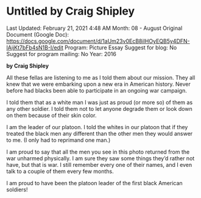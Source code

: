 # Untitled by Craig Shipley

Last Updated: February 21, 2021 4:48 AM
Month: 08 - August
Original Document (Google Doc): https://docs.google.com/document/d/1aUm23v0EcB8iIHOyEQB5y4DFN-IAijKt7bFb4sN1B-I/edit
Program: Picture Essay
Suggest for blog: No
Suggest for program mailing: No
Year: 2016

**by Craig Shipley**

All these fellas are listening to me as I told them about our mission. They all knew that we were embarking upon a new era in American history. Never before had blacks been able to participate in an ongoing war campaign.

I told them that as a white man I was just as proud (or more so) of them as any other soldier. I told them not to let anyone degrade them or look down on them because of their skin color.

I am the leader of our platoon. I told the whites in our platoon that if they treated the black men any different than the other men they would answer to me. (I only had to reprimand one man.)

I am proud to say that all the men you see in this photo returned from the war unharmed physically. I am sure they saw some things they’d rather not have, but that is war. I still remember every one of their names, and I even talk to a couple of them every few months.

I am proud to have been the platoon leader of the first black American soldiers!